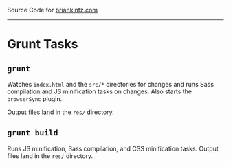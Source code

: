 Source Code for [briankintz.com](http://briankintz.com)

---

Grunt Tasks
=

`grunt`
-
Watches `index.html` and the `src/*` directories for changes and runs Sass compilation and JS minification tasks on changes.  Also starts the `browserSync` plugin.

Output files land in the `res/` directory.

`grunt build`
-
Runs JS minification, Sass compilation, and CSS minification tasks.  Output files land in the `res/` directory.
